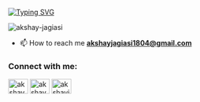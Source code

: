 [![Typing SVG](https://readme-typing-svg.demolab.com?font=Fira+Code&weight=30&size=35&pause=1000&color=F70000&background=A2FFD600&width=435&lines=Hi%2C+I'm+Akshay+Jagiasi)](https://git.io/typing-svg)
<p align="left"> <img src="https://komarev.com/ghpvc/?username=akshay-jagiasi&label=Profile%20views&color=0e75b6&style=flat" alt="akshay-jagiasi" /> </p>


- 📫 How to reach me **akshayjagiasi1804@gmail.com**

<h3 align="left">Connect with me:</h3>
<p align="left">
<a href="https://twitter.com/akshay_jagiasi" target="blank"><img align="center" src="https://raw.githubusercontent.com/rahuldkjain/github-profile-readme-generator/master/src/images/icons/Social/twitter.svg" alt="akshay_jagiasi" height="30" width="40" /></a>
<a href="https://linkedin.com/in/akshay-jagiasi-1bb909262" target="blank"><img align="center" src="https://raw.githubusercontent.com/rahuldkjain/github-profile-readme-generator/master/src/images/icons/Social/linked-in-alt.svg" alt="akshay-jagiasi-1bb909262" height="30" width="40" /></a>
<a href="https://instagram.com/akshayjagiasi_" target="blank"><img align="center" src="https://raw.githubusercontent.com/rahuldkjain/github-profile-readme-generator/master/src/images/icons/Social/instagram.svg" alt="akshayjagiasi_" height="30" width="40" /></a>
</p>




